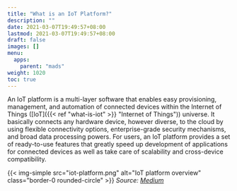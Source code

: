 ```yaml
---
title: "What is an IoT Platform?"
description: ""
date: 2021-03-07T19:49:57+08:00
lastmod: 2021-03-07T19:49:57+08:00
draft: false
images: []
menu:
  apps:
    parent: "mads"
weight: 1020
toc: true
---
```


An IoT platform is a multi-layer software that enables easy provisioning, management, and automation of connected devices within the Internet of Things ([IoT]({{< ref "what-is-iot" >}} "Internet of Things")) universe. It basically connects any hardware device, however diverse, to the cloud by using flexible connectivity options, enterprise-grade security mechanisms, and broad data processing powers. For users, an IoT platform provides a set of ready-to-use features that greatly speed up development of applications for connected devices as well as take care of scalability and cross-device compatibility.

{{< img-simple src="iot-platform.png" alt="IoT platform overview" class="border-0 rounded-circle" >}}
_Source:_ [_Medium_](https://medium.com/iot-security-review/things-to-consider-when-choosing-an-iot-platform-d7253db2ac79)
